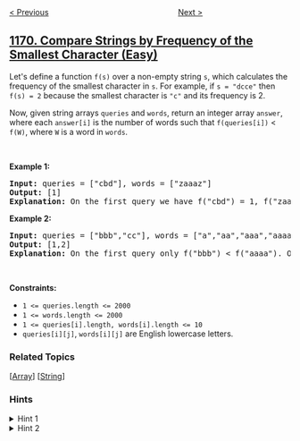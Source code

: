 <!--|This file generated by command(leetcode description); DO NOT EDIT.    |-->
<!--+----------------------------------------------------------------------+-->
<!--|@author    openset <openset.wang@gmail.com>                           |-->
<!--|@link      https://github.com/openset                                 |-->
<!--|@home      https://github.com/tonymontaro/leetcode-hints                        |-->
<!--+----------------------------------------------------------------------+-->

[< Previous](https://github.com/tonymontaro/leetcode-hints/tree/master/problems/invalid-transactions "Invalid Transactions")
　　　　　　　　　　　　　　　　
[Next >](https://github.com/tonymontaro/leetcode-hints/tree/master/problems/remove-zero-sum-consecutive-nodes-from-linked-list "Remove Zero Sum Consecutive Nodes from Linked List")

## [1170. Compare Strings by Frequency of the Smallest Character (Easy)](https://leetcode.com/problems/compare-strings-by-frequency-of-the-smallest-character "比较字符串最小字母出现频次")

<p>Let&#39;s define a function <code>f(s)</code> over a non-empty string <code>s</code>, which calculates the frequency of the smallest character in <code>s</code>. For example,&nbsp;if <code>s = &quot;dcce&quot;</code> then <code>f(s) = 2</code> because the smallest character is <code>&quot;c&quot;</code> and its frequency is 2.</p>

<p>Now, given string arrays <code>queries</code>&nbsp;and <code>words</code>, return an integer array <code>answer</code>, where each <code>answer[i]</code>&nbsp;is the number of words such that <code>f(queries[i])</code>&nbsp;&lt; <code>f(W)</code>, where <code>W</code>&nbsp;is a word in <code>words</code>.</p>

<p>&nbsp;</p>
<p><strong>Example 1:</strong></p>

<pre>
<strong>Input:</strong> queries = [&quot;cbd&quot;], words = [&quot;zaaaz&quot;]
<strong>Output:</strong> [1]
<strong>Explanation:</strong> On the first query we have f(&quot;cbd&quot;) = 1, f(&quot;zaaaz&quot;) = 3 so f(&quot;cbd&quot;) &lt; f(&quot;zaaaz&quot;).
</pre>

<p><strong>Example 2:</strong></p>

<pre>
<strong>Input:</strong> queries = [&quot;bbb&quot;,&quot;cc&quot;], words = [&quot;a&quot;,&quot;aa&quot;,&quot;aaa&quot;,&quot;aaaa&quot;]
<strong>Output:</strong> [1,2]
<strong>Explanation:</strong> On the first query only f(&quot;bbb&quot;) &lt; f(&quot;aaaa&quot;). On the second query both f(&quot;aaa&quot;) and f(&quot;aaaa&quot;) are both &gt; f(&quot;cc&quot;).
</pre>

<p>&nbsp;</p>
<p><strong>Constraints:</strong></p>

<ul>
	<li><code>1 &lt;= queries.length &lt;= 2000</code></li>
	<li><code>1 &lt;= words.length &lt;= 2000</code></li>
	<li><code>1 &lt;= queries[i].length, words[i].length &lt;= 10</code></li>
	<li><code>queries[i][j]</code>, <code>words[i][j]</code> are English lowercase letters.</li>
</ul>

### Related Topics
  [[Array](https://github.com/tonymontaro/leetcode-hints/tree/master/tag/array/README.md)]
  [[String](https://github.com/tonymontaro/leetcode-hints/tree/master/tag/string/README.md)]

### Hints
<details>
<summary>Hint 1</summary>
For each string from words calculate the leading count and store it in an array, then sort the integer array.
</details>

<details>
<summary>Hint 2</summary>
For each string from queries calculate the leading count "p" and in base of the sorted array calculated on the step 1 do a binary search to count the number of items greater than "p".
</details>
